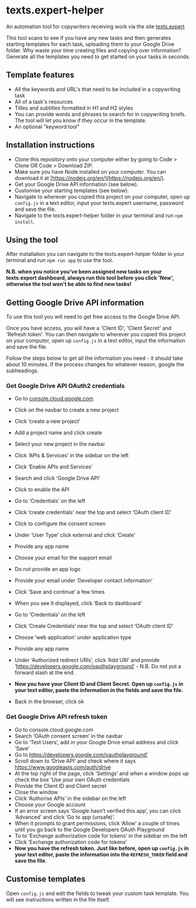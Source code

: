 # texts.expert-helper
An automation tool for copywriters receiving work via the site [texts.expert](https://texts.expert)

This tool scans to see if you have any new tasks and then generates starting templates for each task, uploading them to your Google Drive folder. Why waste your time creating files and copying over information? Generate all the templates you need to get started on your tasks in seconds.

## Template features
* All the keywords and URL's that need to be included in a copywriting task
* All of a task's resources
* Titles and subtitles formatted in H1 and H2 styles
* You can provide words and phrases to search for in copywriting briefs. The tool will let you know if they occur in the template.
* An optional "keyword tool"

## Installation instructions
* Clone this repository onto your computer either by going to Code > Clone OR Code > Download ZIP.
* Make sure you have Node installed on your computer. You can download it at [https://nodejs.org/en/](https://nodejs.org/en/).
* Get your Google Drive API information (see below).
* Customise your starting templates (see below).
* Navigate to wherever you copied this project on your computer, open up `config.js` in a text editor, input your texts.expert username, password and save the file.
* Navigate to the texts.expert-helper folder in your terminal and run `npm install`.

## Using the tool
After installation you can navigate to the texts.expert-helper folder in your terminal and run `npm run app` to use the tool.

<b>N.B. when you notice you've been assigned new tasks on your texts.expert dashboard, always run this tool before you click 'New', otherwise the tool won't be able to find new tasks!</b>

## Getting Google Drive API information
To use this tool you will need to get free access to the Google Drive API.

Once you have access, you will have a 'Client ID', 'Client Secret' and 'Refresh token'. You can then navigate to wherever you copied this project on your computer, open up `config.js` in a text editor, input the information and save the file.

Follow the steps below to get all the information you need - it should take about 10 minutes. If the process changes for whatever reason, google the subheadings.

### Get Google Drive API OAuth2 credentials
* Go to [console.cloud.google.com](console.cloud.google.com)
* Click on the navbar to create a new project
* Click ‘create a new project’
* Add a project name and click create
* Select your new project in the navbar
* Click ‘APIs & Services’ in the sidebar on the left
* Click ‘Enable APIs and Services’
* Search and click ‘Google Drive API’
* Click to enable the API

* Go to ‘Credentials’ on the left
* Click ‘create credentials’ near the top and select ‘OAuth client ID’
* Click to configure the consent screen
* Under ‘User Type’ click external and click ‘Create’
* Provide any app name
* Choose your email for the support email
* Do not provide an app logo
* Provide your email under ‘Developer contact information’
* Click ‘Save and continue’ a few times
* When you see it displayed, click ‘Back to dashboard’ 

* Go to ‘Credentials’ on the left
* Click ‘Create Credentials’ near the top and select ‘OAuth client ID’
* Choose ‘web application’ under application type
* Provide any app name
* Under ‘Authorized redirect URIs’, click ‘Add URI’ and provide ‘https://developers.google.com/oauthplayground’ - N.B. Do not put a forward slash at the end.
* <b>Now you have your Client ID and Client Secret. Open up `config.js` in your text editor, paste the information in the fields and save the file.</b>
* Back in the browser, click ok

### Get Google Drive API refresh token
* Go to console.cloud.google.com 
* Search ‘OAuth consent screen’ in the navbar
* Go to ‘Test Users’, add in your Google Drive email address and click ‘Save’
* Go to https://developers.google.com/oauthplayground’
* Scroll down to ‘Drive API’ and check where it says https://www.googleapis.com/auth/drive
* At the top right of the page, click ‘Settings’ and when a window pops up check the box ‘Use your own OAuth credentials
* Provide the Client ID and Client secret
* Close the window
* Click ‘Authorise APIs’ in the sidebar on the left
* Choose your Google account
* If an error screen says ‘Google hasn’t verified this app’, you can click ‘Advanced’ and click ‘Go to app (unsafe)’. 
* When it prompts to grant permissions, click ‘Allow’ a couple of times until you go back to the Google Developers OAuth Playground
* To to ‘Exchange authorization code for tokens’ in the sidebar on the left
* Click ‘Exchange authorization code for tokens’
* <b>Now you have the refresh token. Just like before, open up `config.js` in your text editor, paste the information into the `REFRESH_TOKEN` field and save the file.</b>


## Customise templates
Open `config.js` and edit the fields to tweak your custom task template.
You will see instructions written in the file itself.